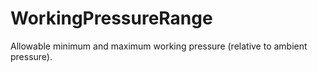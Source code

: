 WorkingPressureRange
====================

Allowable minimum and maximum  working pressure (relative to ambient pressure).
